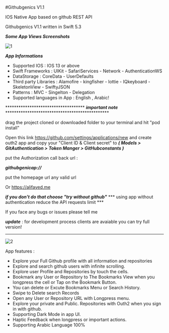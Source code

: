 #Githubgenics V1.1

IOS Native App based on github REST API 

Githubgenics V1.1 written in Swift 5.3

 ***Some App Views Screenshots***


![1](https://user-images.githubusercontent.com/72504852/108808393-38f15a00-75af-11eb-9616-62a25379f599.png )

 ***App Informations***
 
* Supported IOS : IOS 13 or above
* Swift Frameworks : UIKit - SafariServices - Network - AuthenticationWS 
* DataStorage : CoreData - UserDefaults
* Third party Libraries : Alamofire - kingfisher - lottie - IQkeyboard - SkeletonView - SwiftyJSON
* Patterns : MVC - Singelton - Delegation
* Supported languages in App : English , Arabic!

************************************ ***important note*** ***********************************************

drag the project cloned or downloaded folder to your terminal and hit "pod install" 

Open this link https://github.com/settings/applications/new  and create outh2 app and copy your "Client ID & Client secret" to
***( Models > GitAuthentication > Token Manger > GitHubconstants )***

put the Authorization call back url :

 ***githubgenicap://***

put the homepage url any valid url

Or https://alifayed.me

***if you don't do that choose "try without github"***
*** using app without authentication reduce the API requests limit ***

If you face any bugs or issues please tell me

***update*** : for development process clients are avaiable you can try full version!
*****************************************

![2](https://user-images.githubusercontent.com/72504852/108808585-9c7b8780-75af-11eb-9a66-1fe4c77a178d.png)

App features : 

* Explore your Full Github profile with all information and repositories
* Explore and search github users with infinite scrolling.
* Explore  user Profile and Repositories by touch the cells.
* Bookmark any User or Repository  to The Bookmarks View when you longpress the cell or Tap on the Bookmark Button.
* You can delete or Excute Bookmarks Menu or Search History. 
* Swipe to Delete search Records
* Open any User or Repository URL with Longpress menu.
* Explore your private and Public. Repositories with Outh2 when you sign in with github.
* Supporting Dark Mode in app UI.
* Haptic Feedback when longpress or important actions.
* Supporting Arabic Language 100%
